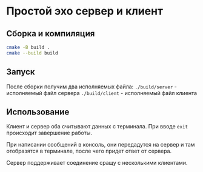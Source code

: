 # Простой эхо сервер и клиент

## Сборка и компиляция


```bash
cmake -B build .
cmake --build build
```

## Запуск

После сборки получим два исполняемых файла:
`./build/server` - исполняемый файл сервера
`./build/client` - исполняемый файл клиента

## Использование
Клиент и сервер оба считывают данных с терминала. При вводе `exit` происходит завершение работы.

При написании сообщений в консоль, они передадутся на сервер и там отобразятся в терминале, после чего придет ответ от сервера.

 Сервер поддерживает соединение сращу с несколькими клиентами.

